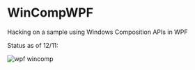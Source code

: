 # WinCompWPF
Hacking on a sample using Windows Composition APIs in WPF

Status as of 12/11:

![wpf wincomp](https://i.makeagif.com/media/12-12-2018/Ih3Itb.gif)
